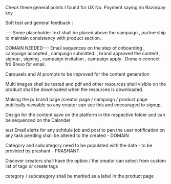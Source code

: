 Check these general points I found for UX No. Payment saying no Razorpay key 



Soft test and general feedback : 


--- Some placeholder text shall be placed above the campaign , partnership  to maintain consistency  with product section. 

DOMAIN NEEDED--- Email sequences on the step of onboarding , campaign accepted , campaign submitted. , brand approved the content , signup , signing , campaign invitation , campaign apply . Domain connect fro Brevo for email. 


Carousels and AI prompts to be improved for the content generation

Multi images shall be tested and pdf and other resources shall visible on the product shall be downloaded when the resources is downloaded. 

Making the p/ brand page /creator page / campaign / product page publically viewable so any creator can see this and encouraged to signup. 

Design for the content save on the platform in the respective folder and can be sequenced on the Calander  

test
Email alerts for any schdule job and post to pan the user notification on any task pending shall be altered to the created  - DOMAIN

Category and subcategory need to be populated with the data - to be provided by prashant  - PRASHANT

Discover creators shall have the option / the creator can select from custom list of tags or create tags 

category / subcategory shall be merited as a label in the product page 

